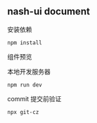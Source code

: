 ## nash-ui document
安装依赖

```
npm install
```

组件预览

本地开发服务器

```
npm run dev
```

commit 提交前验证

```
npx git-cz
```

